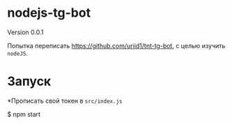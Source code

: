 # nodejs-tg-bot
Version 0.0.1

Попытка переписать https://github.com/uriid1/tnt-tg-bot, с целью изучить `nodeJS`.

# Запуск
*Прописать свой токен в `src/index.js`

$ npm start

